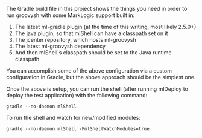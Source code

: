 The Gradle build file in this project shows the things you need in order to run groovysh with 
some MarkLogic support built in:

1. The latest ml-gradle plugin (at the time of this writing, most likely 2.5.0+)
1. The java plugin, so that mlShell can have a classpath set on it
1. The jcenter repository, which hosts ml-groovysh
1. The latest ml-groovysh dependency
1. And then mlShell's classpath should be set to the Java runtime classpath

You can accomplish some of the above configuration via a custom configuration in Gradle, but the 
above approach should be the simplest one.

Once the above is setup, you can run the shell (after running mlDeploy to deploy the test application) 
with the following command:

    gradle --no-daemon mlShell
    
To run the shell and watch for new/modified modules:

    gradle --no-daemon mlShell -PmlShellWatchModules=true
    


